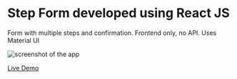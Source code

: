 # Step Form developed using React JS

 Form with multiple steps and confirmation. Frontend only, no API. Uses Material UI

 ![screenshot of the app](https://raw.githubusercontent.com/praveenorugantitech/praveenorugantitech-reactjs/master/0_Projects/praveenorugantitech-step-form/src/images/screenshot.PNG "Step From")


[Live Demo](https://praveenorugantitech-step-form.firebaseapp.com)

<script data-name="BMC-Widget" src="https://cdnjs.buymeacoffee.com/1.0.0/widget.prod.min.js" data-id="praveenoruganti" data-description="Support me on Buy me a coffee!" data-message="Thank you for visiting. You can now buy me a coffee!" data-color="#5F7FFF" data-position="Right" data-x_margin="18" data-y_margin="18"></script>
